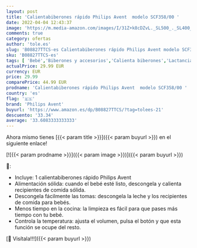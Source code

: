 ```yaml
---
layout: post
title: 'Calientabiberones rápido Philips Avent  modelo SCF358/00 '
date: 2022-04-04 12:43:37
image: 'https://m.media-amazon.com/images/I/31Z+k8cDZvL._SL500_._SL400_.jpg'
comments: true
category: ofertas
author: 'tole.es'
slug: 'B08827TTCS-es Calientabiberones rápido Philips Avent modelo SCF358/00'
sku: 'B08827TTCS-es'
tags: [ 'Bebé','Biberones y accesorios','Calienta biberones','Lactancia y alimentación','avent','philips avent', ]
actualPrice: 29.99 EUR
currency: EUR
price: 29.99
comparePrice: 44.99 EUR
prodname: 'Calientabiberones rápido Philips Avent  modelo SCF358/00 '
country: 'es'
flag: '🇪🇸'
brand: 'Philips Avent'
buyurl: 'https://www.amazon.es/dp/B08827TTCS/?tag=tolees-21'
descuento: '33.34'
average: '33.6083333333333'
---
```


Ahora mismo tienes [{{< param title >}}]({{< param buyurl >}}) en el siguiente enlace!

[![{{< param prodname >}}]({{< param image >}})]({{< param buyurl >}})

🔎:

- Incluye: 1 calientabiberones rápido Philips Avent
- Alimentación sólida: cuando el bebé esté listo, descongela y calienta recipientes de comida sólida.
- Descongela fácilmente las tomas: descongela la leche y los recipientes de comida para bebés.
- Menos tiempo en la cocina: la limpieza es fácil para que pases más tiempo con tu bebé.
- Controla la temperatura: ajusta el volumen, pulsa el botón y que esta función se ocupe del resto.

[🛒 Visítala!!!]({{< param buyurl >}})
